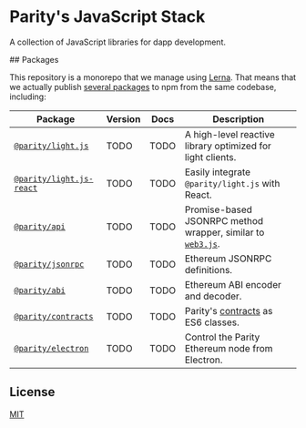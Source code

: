 # Parity's JavaScript Stack

A collection of JavaScript libraries for dapp development.

## Packages

This repository is a monorepo that we manage using [Lerna](https://lernajs.io). That means that we actually publish [several packages](/packages) to npm from the same codebase, including:

| Package                                              | Version | Docs | Description                                                                                        |
| ---------------------------------------------------- | ------- | ---- | -------------------------------------------------------------------------------------------------- |
| [`@parity/light.js`](/packages/light.js)             | TODO    | TODO | A high-level reactive library optimized for light clients.                                         |
| [`@parity/light.js-react`](/packages/light.js-react) | TODO    | TODO | Easily integrate `@parity/light.js` with React.                                                    |
| [`@parity/api`](/packages/api)                       | TODO    | TODO | Promise-based JSONRPC method wrapper, similar to [`web3.js`](https://github.com/ethereum/web3.js). |
| [`@parity/jsonrpc`](/packages/jsonrpc)               | TODO    | TODO | Ethereum JSONRPC definitions.                                                                      |
| [`@parity/abi`](/packages/abi)                       | TODO    | TODO | Ethereum ABI encoder and decoder.                                                                  |
| [`@parity/contracts`](/packages/contracts)           | TODO    | TODO | Parity's [contracts](https://github.com/parity-contracts) as ES6 classes.                          |
| [`@parity/electron`](/packages/electron)             | TODO    | TODO | Control the Parity Ethereum node from Electron.                                                    |

## License

[MIT](/LICENSE)

